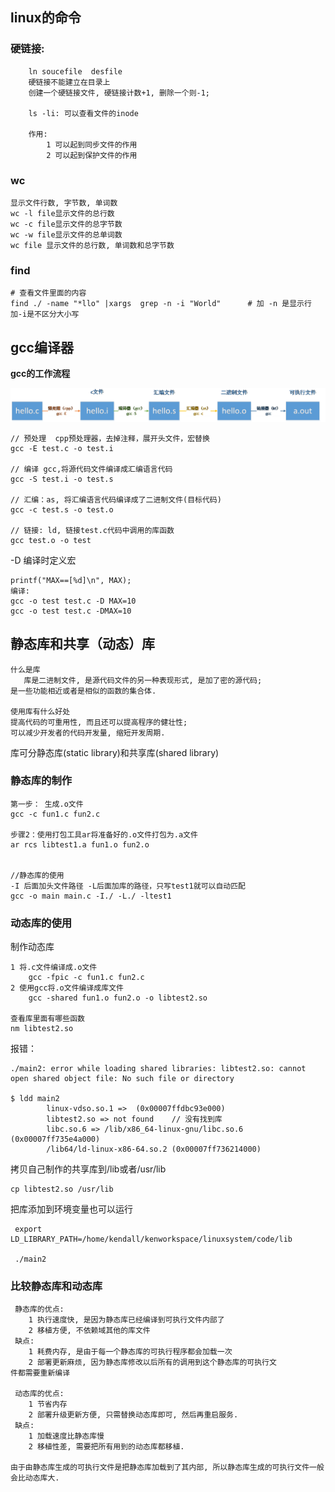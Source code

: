 ## linux的命令

### 硬链接:
```
	ln soucefile  desfile
	硬链接不能建立在目录上
	创建一个硬链接文件, 硬链接计数+1, 删除一个则-1;
	
	ls -li: 可以查看文件的inode
	
	作用: 
		1 可以起到同步文件的作用
		2 可以起到保护文件的作用
```
### wc 
```
显示文件行数, 字节数, 单词数
wc -l file显示文件的总行数
wc -c file显示文件的总字节数
wc -w file显示文件的总单词数
wc file 显示文件的总行数, 单词数和总字节数
```

### find 
```
# 查看文件里面的内容
find ./ -name "*llo" |xargs  grep -n -i "World"      # 加 -n 是显示行 加-i是不区分大小写

```

## gcc编译器

**gcc的工作流程**

![](./img/gcc.png)

```
// 预处理  cpp预处理器，去掉注释，展开头文件，宏替换
gcc -E test.c -o test.i

// 编译 gcc,将源代码文件编译成汇编语言代码
gcc -S test.i -o test.s

// 汇编：as, 将汇编语言代码编译成了二进制文件(目标代码)
gcc -c test.s -o test.o

// 链接: ld, 链接test.c代码中调用的库函数
gcc test.o -o test
```

-D  编译时定义宏
```
printf("MAX==[%d]\n", MAX);
编译: 
gcc -o test test.c -D MAX=10
gcc -o test test.c -DMAX=10
```


## 静态库和共享（动态）库
```
什么是库
   库是二进制文件, 是源代码文件的另一种表现形式, 是加了密的源代码; 
是一些功能相近或者是相似的函数的集合体.

使用库有什么好处
提高代码的可重用性, 而且还可以提高程序的健壮性;
可以减少开发者的代码开发量, 缩短开发周期.

````
库可分静态库(static library)和共享库(shared library)

### 静态库的制作
```
第一步： 生成.o文件
gcc -c fun1.c fun2.c 

步骤2：使用打包工具ar将准备好的.o文件打包为.a文件 
ar rcs libtest1.a fun1.o fun2.o


//静态库的使用
-I 后面加头文件路径 -L后面加库的路径，只写test1就可以自动匹配
gcc -o main main.c -I./ -L./ -ltest1
```

### 动态库的使用
制作动态库
```
1 将.c文件编译成.o文件
	gcc -fpic -c fun1.c fun2.c
2 使用gcc将.o文件编译成库文件
	gcc -shared fun1.o fun2.o -o libtest2.so

查看库里面有哪些函数
nm libtest2.so 
```
报错：
```
./main2: error while loading shared libraries: libtest2.so: cannot open shared object file: No such file or directory

$ ldd main2
        linux-vdso.so.1 =>  (0x00007ffdbc93e000)
        libtest2.so => not found    // 没有找到库
        libc.so.6 => /lib/x86_64-linux-gnu/libc.so.6 (0x00007ff735e4a000)
        /lib64/ld-linux-x86-64.so.2 (0x00007ff736214000)	
```

拷贝自己制作的共享库到/lib或者/usr/lib
```
cp libtest2.so /usr/lib
```

把库添加到环境变量也可以运行
```
 export LD_LIBRARY_PATH=/home/kendall/kenworkspace/linuxsystem/code/lib 

 ./main2
```

### 比较静态库和动态库
```
 静态库的优点:
 	1 执行速度快, 是因为静态库已经编译到可执行文件内部了
 	2 移植方便, 不依赖域其他的库文件
 缺点: 
 	1 耗费内存, 是由于每一个静态库的可执行程序都会加载一次
 	2 部署更新麻烦, 因为静态库修改以后所有的调用到这个静态库的可执行文
件都需要重新编译
 
 动态库的优点:
 	1 节省内存
 	2 部署升级更新方便, 只需替换动态库即可, 然后再重启服务.
 缺点: 
 	1 加载速度比静态库慢
 	2 移植性差, 需要把所有用到的动态库都移植.

由于由静态库生成的可执行文件是把静态库加载到了其内部, 所以静态库生成的可执行文件一般会比动态库大.
```





